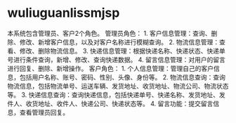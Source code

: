 # wuliuguanlissmjsp
本系统包含管理员、客户2个角色。 管理员角色： 1. 客户信息管理：查询、删除、修改、新增客户信息，以及对客户名称进行模糊查询。 2. 物流信息管理：查看、修改、删除物流信息。 3. 快递信息管理：根据快递名称、快递状态、快递单号进行条件查询，新增、修改、查询快递数据。 4. 留言信息管理：对用户的留言进行回复、删除、新增操作。 客户角色： 1. 个人信息管理：管理自己的客户信息，包括用户名称、账号、密码、性别、头像、身份等。 2. 物流信息查询：查询物流信息，包括物流单号、运送车辆、发货地址、收货地址、物流公司、物流状态等。 3. 快递信息查询：查询快递信息，包括快递单号、快递名称、发货地址、发件人、收货地址、收件人、快递公司、快递状态等。 4. 留言功能：提交留言信息，查看管理员回复。
